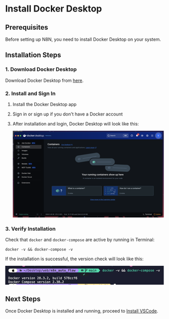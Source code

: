 # Install Docker Desktop

## Prerequisites

Before setting up N8N, you need to install Docker Desktop on your system.

## Installation Steps

### 1. Download Docker Desktop

Download Docker Desktop from [here](https://www.docker.com/get-started/).

### 2. Install and Sign In

1. Install the Docker Desktop app
2. Sign in or sign up if you don't have a Docker account
3. After installation and login, Docker Desktop will look like this:

   ![Demo docker desktop](../../../assets/setup/docker-desktop.png)

### 3. Verify Installation

Check that `docker` and `docker-compose` are active by running in Terminal:

```shell
docker -v && docker-compose -v
```

If the installation is successful, the version check will look like this:

![Check version docker](../../../assets/setup/check-version-docker.png)

## Next Steps

Once Docker Desktop is installed and running, proceed to [Install VSCode](../02-vscode/01-install-vscode.md).
